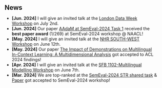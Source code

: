 <h1 id="news"></h1>

<h2 style="margin: 60px 0px 10px;">News</h2>

<ul>
<li><strong>[Jun. 2024]</strong> I will give an invited talk at the <a href="https://lu.ma/fl2t9xms">London Data Week Workshop</a> on July 2nd.</li>
<li><strong>[Jun. 2024]</strong> Our paper <a href="https://arxiv.org/abs/2404.01490">AAdaM at SemEval-2024 Task 1</a> received the <strong>best paper award</strong> (1/269) at SemEval-2024 workshop @ NAACL!</li>
<li><strong>[May. 2024]</strong> I will give an invited talk at the <a href="https://hpc.uni-saarland.de/workshops/icl ">NHR SOUTH-WEST Workshop</a> on June 12th. </li>
<li><strong>[May. 2024]</strong> Our paper <a href="https://arxiv.org/abs/2402.12976"> The Impact of Demonstrations on Multilingual In-Context Learning: A Multidimensional Analysis</a> got accepted to ACL 2024 findings!</li>
<li><strong>[Apr. 2024]</strong> I will give an invited talk at the <a href="https://sfb1102.uni-saarland.de/news/multilingual-modelling-workshop-programme/"> SFB 1102-Multilingual Modelling Workshop</a> on June 7th.</li>
<li><strong>[Mar. 2024]</strong> We are top-ranked at the <a href="https://semantic-textual-relatedness.github.io/">SemEval-2024 STR shared task</a> & <a href="https://arxiv.org/abs/2404.01490">Paper</a> got accepted to SemEval-2024 workshop!</li>

</ul>

